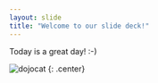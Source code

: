 ```yaml
---
layout: slide
title: "Welcome to our slide deck!"
---
```


Today is a great day! :-) 

![dojocat](https://octodex.github.com/images/dojocat.jpg)
{: .center}
